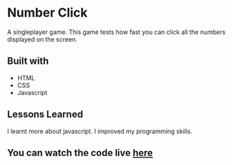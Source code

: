 
# Number Click

A singleplayer game. 
This game tests how fast you can click all the numbers displayed on the screen.

## Built with

* HTML
* CSS
* Javascript

  
## Lessons Learned

I learnt more about javascript. I improved my programming skills.

## You can watch the code live [here](https://lakshman-numberclick.surge.sh/)